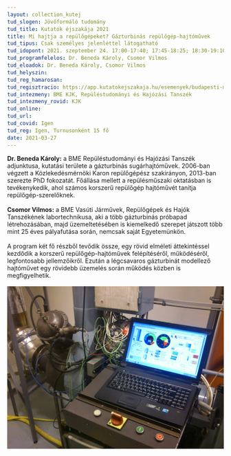 ```yaml
---
layout: collection_kutej
tud_slogen: Jövőformáló tudomány
tud_title: Kutatók éjszakája 2021
title: Mi hajtja a repülőgépeket? Gázturbinás repülőgép-hajtóművek
tud_tipus: Csak személyes jelenléttel látogatható
tud_idopont: 2021. szeptember 24. 17:00-17:40; 17:45-18:25; 18:30-19:10; 19:15-19:55; 20:00-20:40
tud_programfelelos: Dr. Beneda Károly, Csomor Vilmos
tud_eloadok: Dr. Beneda Károly, Csomor Vilmos
tud_helyszin:
tud_reg_hamarosan:
tud_regisztracio: https://app.kutatokejszakaja.hu/esemenyek/budapesti-muszaki-es-gazdasagtudomanyi-egyetem/mi-hajtja-a-repulogepeket-gazturbinas-repulogep-hajtomuvek
tud_intezmeny: BME KJK, Repüléstudományi és Hajózási Tanszék
tud_intezmeny_rovid: KJK
tud_online:
tud_url:
tud_covid: Igen
tud_reg: Igen, Turnusonként 15 fő
date: 2021-03-27
---
```


<b>Dr. Beneda Károly:</b> a BME Repüléstudományi és Hajózási Tanszék adjunktusa, kutatási területe a gázturbinás sugárhajtóművek. 2006-ban végzett a Közlekedésmérnöki Karon repülőgépész szakirányon, 2013-ban szerezte PhD fokozatát. Főállása mellett a repülésműszaki oktatásban is tevékenykedik, ahol számos korszerű repülőgép hajtóművét tanítja repülőgép-szerelőknek.
<br><br>
<b>Csomor Vilmos:</b> a BME Vasúti Járművek, Repülőgépek és Hajók Tanszékének labortechnikusa, aki a több gázturbinás próbapad létrehozásában, majd üzemeltetésében is kiemelkedő szerepet játszott több mint 25 éves pályafutása során, nemcsak saját Egyetemünkön.
<br><br>
A program két fő részből tevődik össze, egy rövid elméleti áttekintéssel kezdődik a korszerű repülőgép-hajtóművek felépítéséről, működéséről, legfontosabb jellemzőikről. Ezután a légcsavaros gázturbinát modellező hajtóművet egy rövidebb üzemelés során működés közben is megfigyelhetik.
<br><br>
<img src="images/gazturb.jpg" max-width="500" class="center"> 

